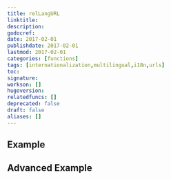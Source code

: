 ```yaml
---
title: relLangURL
linktitle:
description:
godocref:
date: 2017-02-01
publishdate: 2017-02-01
lastmod: 2017-02-01
categories: [functions]
tags: [internationalization,multilingual,i18n,urls]
toc:
signature:
workson: []
hugoversion:
relatedfuncs: []
deprecated: false
draft: false
aliases: []
---
```


## Example

## Advanced Example

